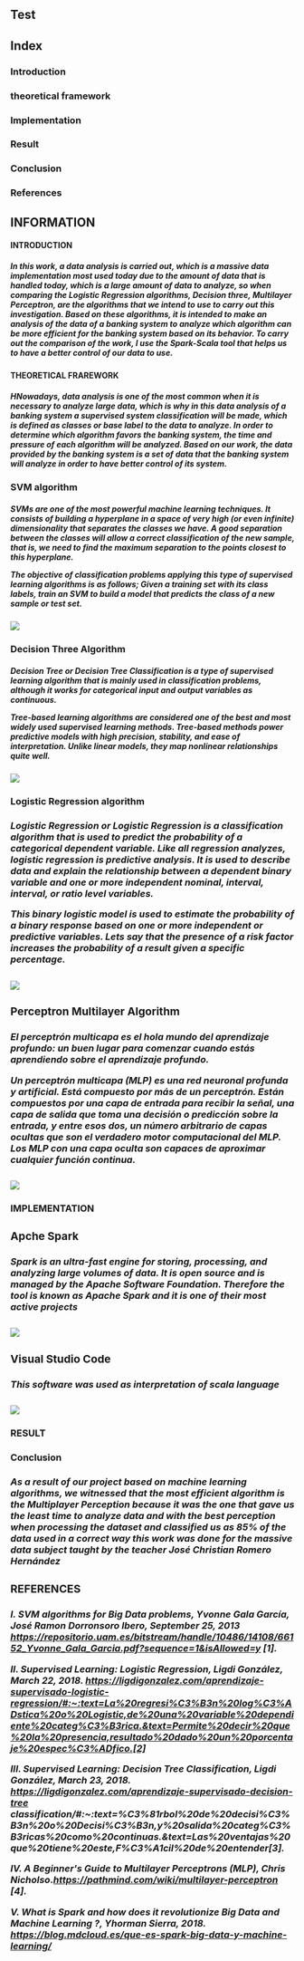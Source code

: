   <H2> Test </H2>
 
 <H2>Index</H2>
 
 <H3>Introduction</H3>
 
 <H3>theoretical framework</H3>
 
 <H3>Implementation</H3>
 
 <H3>Result</H3>
 
 <H3>Conclusion</H3>
 
 <H3>References</H3>
 
 <H2>INFORMATION</H2>

<H4>INTRODUCTION</H4>

<H5>In this work, a data analysis is carried out, which is a massive data implementation most used today due to the amount of data that is handled today, which is a large amount of data to analyze, so when comparing the Logistic Regression algorithms, Decision three, Multilayer Perceptron, are the algorithms that we intend to use to carry out this investigation. Based on these algorithms, it is intended to make an analysis of the data of a banking system to analyze which algorithm can be more efficient for the banking system based on its behavior. To carry out the comparison of the work, I use the Spark-Scala tool that helps us to have a better control of our data to use.</H5>

<H4>THEORETICAL FRAREWORK</H4>

<H5>HNowadays, data analysis is one of the most common when it is necessary to analyze large data, which is why in this data analysis of a banking system a supervised system classification will be made, which is defined as classes or base label to the data to analyze. In order to determine which algorithm favors the banking system, the time and pressure of each algorithm will be analyzed. Based on our work, the data provided by the banking system is a set of data that the banking system will analyze in order to have better control of its system.</H5>

<H3>SVM algorithm</H3>

<H5>SVMs are one of the most powerful machine learning techniques. It consists of building a hyperplane in a space of very high (or even infinite) dimensionality that separates the classes we have. A good separation between the classes will allow a correct classification of the new sample, that is, we need to find the maximum separation to the points closest to this hyperplane.

The objective of classification problems applying this type of supervised learning algorithms is as follows; Given a training set with its class labels, train an SVM to build a model that predicts the class of a new sample or test set.</H5>

<img src="https://1.bp.blogspot.com/_jqWZ1wzdpTQ/SNMNvTDeT9I/AAAAAAAAAAQ/YjJ5OKnD6bs/s320/Dibujo.JPG">

<H3>Decision Three Algorithm</H3>

<H5>Decision Tree or Decision Tree Classification is a type of supervised learning algorithm that is mainly used in classification problems, although it works for categorical input and output variables as continuous.

Tree-based learning algorithms are considered one of the best and most widely used supervised learning methods. Tree-based methods power predictive models with high precision, stability, and ease of interpretation. Unlike linear models, they map nonlinear relationships quite well.</H5>

<img src="https://upload.wikimedia.org/wikipedia/commons/f/f3/CART_tree_titanic_survivors.png">

<H3>Logistic Regression algorithm<H/3>

<H5>Logistic Regression or Logistic Regression is a classification algorithm that is used to predict the probability of a categorical dependent variable. Like all regression analyzes, logistic regression is predictive analysis. It is used to describe data and explain the relationship between a dependent binary variable and one or more independent nominal, interval, interval, or ratio level variables.

This binary logistic model is used to estimate the probability of a binary response based on one or more independent or predictive variables. Lets say that the presence of a risk factor increases the probability of a result given a specific percentage.</H5>

<img src="https://i2.wp.com/ligdigonzalez.com/wp-content/uploads/2018/03/Logistic-Regression-1-300x119.png?resize=300%2C119">

<H3>Perceptron Multilayer Algorithm</H3>

<H5>El perceptrón multicapa es el hola mundo del aprendizaje profundo: un buen lugar para comenzar cuando estás aprendiendo sobre el aprendizaje profundo.

Un perceptrón multicapa (MLP) es una red neuronal profunda y artificial. Está compuesto por más de un perceptrón. Están compuestos por una capa de entrada para recibir la señal, una capa de salida que toma una decisión o predicción sobre la entrada, y entre esos dos, un número arbitrario de capas ocultas que son el verdadero motor computacional del MLP. Los MLP con una capa oculta son capaces de aproximar cualquier función continua.</H5>

<img src="https://www.researchgate.net/publication/259319882/figure/fig3/AS:667043535810572@1536046980868/Structure-of-a-typical-3-layer-feed-forward-multilayer-perceptron-artificial-neural.png">

<H4>IMPLEMENTATION</H4>
 
<H3>Apche Spark</H3>

<H5>Spark is an ultra-fast engine for storing, processing, and analyzing large volumes of data. It is open source and is managed by the Apache Software Foundation. Therefore the tool is known as Apache Spark and it is one of their most active projects</H5>

<img src="https://www.vermilion.com.co/img/clients/client-10.png">

<H3>Visual Studio Code</H3>

<H5>This software was used as interpretation of scala language</H5>

<img src="https://sobrebits.com/wp-content/uploads/2018/10/Visual-Studio-Code-para-PowerShell.png">

<H4>RESULT</H4>

<H4>Conclusion</H4>

<H5>As a result of our project based on machine learning algorithms, we witnessed that the most efficient algorithm is the Multiplayer Perception because it was the one that gave us the least time to analyze data and with the best perception when processing the dataset and classified us as 85% of the data used in a correct way this work was done for the massive data subject taught by the teacher José Christian Romero Hernández</H5>

 <H3>REFERENCES</H3>
 
 <H5>

I. SVM algorithms for Big Data problems, Yvonne Gala García, José Ramon Dorronsoro Ibero, September 25, 2013
https://repositorio.uam.es/bitstream/handle/10486/14108/66152_Yvonne_Gala_Garcia.pdf?sequence=1&isAllowed=y [1].

II. Supervised Learning: Logistic Regression, Ligdi González, March 22, 2018.
https://ligdigonzalez.com/aprendizaje-supervisado-logistic-regression/#:~:text=La%20regresi%C3%B3n%20log%C3%ADstica%20o%20Logistic,de%20una%20variable%20dependiente%20categ%C3%B3rica.&text=Permite%20decir%20que%20la%20presencia,resultado%20dado%20un%20porcentaje%20espec%C3%ADfico.[2]

III. Supervised Learning: Decision Tree Classification, Ligdi González, March 23, 2018. 
https://ligdigonzalez.com/aprendizaje-supervisado-decision-tree classification/#:~:text=%C3%81rbol%20de%20decisi%C3%B3n%20o%20Decisi%C3%B3n,y%20salida%20categ%C3%B3ricas%20como%20continuas.&text=Las%20ventajas%20que%20tiene%20este,F%C3%A1cil%20de%20entender[3].

IV. A Beginner's Guide to Multilayer Perceptrons (MLP), Chris Nicholso.https://pathmind.com/wiki/multilayer-perceptron [4].

V. What is Spark and how does it revolutionize Big Data and Machine Learning ?, Yhorman Sierra, 2018.
https://blog.mdcloud.es/que-es-spark-big-data-y-machine-learning/ </H5>


